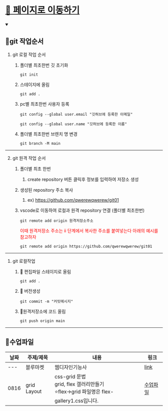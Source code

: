 # [💒 페이지로 이동하기](https://qwerewqwerew.github.io/git01/)

<details open markdown='block'>
  <summary>
    <h2>📌git 작업순서</h2>
  </summary>

  1. git 로컬 작업 순서

     1. 폴더별 최초한번 깃 초기화

         `git init`

     1. 스테이지에 올림

        `git add .`

     2. pc별 최초한번 사용자 등록

        `git config --global user.email "깃허브에 등록한 이메일"`

        `git config --global user.name "깃허브에 등록한 이름"`

     3. 폴더별 최초한번 브렌치 명 변경

        `git branch -M main`

---
2. git 원격 작업 순서

   1. 폴더별 최초 한번
        1. create repository 버튼 클릭후 정보를 입력하여 저장소 생성

     1. 생성된 repository 주소 복사
        1. ex) https://github.com/qwerewqwerew/git01

     2.  vscode로 이동하여 로컬과 원격 repository 연결 (폴더별 최초한번)

          `git remote add origin 원격저장소주소`

          <span style='color:red;font-size:14px;'> 이때 원격저장소 주소는 ii 단계에서 복사한 주소를 붙여넣는다 아래의 예시를 참고하자 <span>

          `git remote add origin https://github.com/qwerewqwerew/git01`



---
1. git 로컬작업
    1. 🚩 편집파일 스테이지로 올림

        `git add .`
    2. 🚩 버전생성

        `git commit -m "커밋메시지"`

    3. 🚩원격저장소에 코드 올림

        `git push origin main`

</details>

---

## 📌수업파일
| 날짜 | 주제/제목   | 내용                                       | 링크                                                                   |
| ---- | ----------- | ------------------------------------------ | ---------------------------------------------------------------------- |
| ---  | 블루마켓    | 웹디자인기능사                             | [link](https://github.com/qwerewqwerew/git01/bluemarket)               |
| 0816 | grid Layout | css-grid 문법 <br> grid, flex 갤러리만들기<br> ⭐flex->grid 파일명은 flex-gallery1.css입니다. | [수업파일](https://github.com/qwerewqwerew/git01/tree/main/grid/start) |